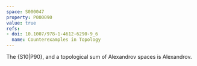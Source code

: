 ```yaml
---
space: S000047
property: P000090
value: true
refs:
- doi: 10.1007/978-1-4612-6290-9_6
  name: Counterexamples in Topology
---
```


The {S10|P90}, and a topological sum of Alexandrov spaces is Alexandrov.
